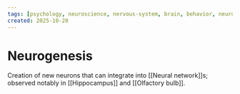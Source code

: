 ```yaml
---
tags: [psychology, neuroscience, nervous-system, brain, behavior, neurotransmitters]
created: 2025-10-20
---
```

# Neurogenesis

Creation of new neurons that can integrate into [[Neural network]]s; observed notably in [[Hippocampus]] and [[Olfactory bulb]].
